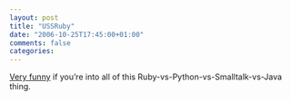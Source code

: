 ```yaml
---
layout: post
title: "USSRuby"
date: "2006-10-25T17:45:00+01:00"
comments: false
categories: 
---
```


<p><a href="http://nubyonrails.com/articles/2006/10/24/adam-keys-ussruby-sketch-from-rubyconf-2006">Very funny</a> if you&#8217;re into all of this Ruby-vs-Python-vs-Smalltalk-vs-Java thing.</p>


